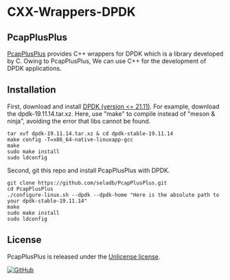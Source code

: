 # CXX-Wrappers-DPDK
## PcapPlusPlus
[PcapPlusPlus](https://pcapplusplus.github.io/docs/quickstart) provides C++ wrappers for DPDK which is a library developed by C. Owing to PcapPlusPlus, We can use C++ for the development of DPDK applications. 

## Installation
First, download and install [DPDK (version <= 21.11)](http://core.dpdk.org/download/).
For example, download the dpdk-19.11.14.tar.xz.
Here, use "make" to compile instead of "meson & ninja", avoiding the error that libs cannot be found. 
``` shell
tar xvf dpdk-19.11.14.tar.xz & cd dpdk-stable-19.11.14
make config -T=x86_64-native-linuxapp-gcc
make
sudo make install
sudo ldconfig
```
Second, git this repo and install PcapPlusPlus with DPDK.
``` shell
git clone https://github.com/seladb/PcapPlusPlus.git
cd PcapPlusPlus
./configure-linux.sh --dpdk --dpdk-home "Here is the absolute path to your dpdk-stable-19.11.14"
make
sudo make install
sudo ldconfig
```

## License

PcapPlusPlus is released under the [Unlicense license](https://unlicense.org/).

[![GitHub](https://img.shields.io/github/license/seladb/PcapPlusPlus?style=flat&color=blue&logo=unlicense)](https://unlicense.org/)
